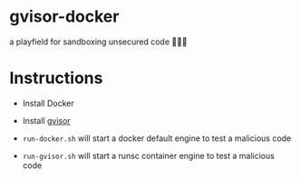 # gvisor-docker
a playfield for sandboxing unsecured code 🙊🙉🙈

# Instructions 

- Install Docker
- Install [gvisor](https://gvisor.dev/docs/user_guide/install/#install-from-an-apt-repository)

- `run-docker.sh` will start a docker default engine to test a malicious code

- `run-gvisor.sh` will start a runsc container engine to test a malicious code